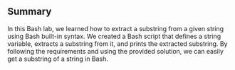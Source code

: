 ## Summary

In this Bash lab, we learned how to extract a substring from a given string using Bash built-in syntax. We created a Bash script that defines a string variable, extracts a substring from it, and prints the extracted substring. By following the requirements and using the provided solution, we can easily get a substring of a string in Bash.
